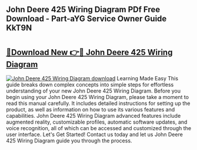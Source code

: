 ## John Deere 425 Wiring Diagram PDf Free Download - Part-aYG Service Owner Guide KkT9N

# <h2><a href="http://dfttbjc.blite.top/?on=John+Deere+425+Wiring+Diagram">🔗Download New 👉🔴 John Deere 425 Wiring Diagram</a></h2>

[![John Deere 425 Wiring Diagram download](https://i.imgur.com/lujVjoI.png)](http://dfttbjc.blite.top/?on=John+Deere+425+Wiring+Diagram)
Learning Made Easy This guide breaks down complex concepts into simple steps for effortless understanding of your new John Deere 425 Wiring Diagram. Before you begin using your John Deere 425 Wiring Diagram, please take a moment to read this manual carefully. It includes detailed instructions for setting up the product, as well as information on how to use its various features and capabilities. John Deere 425 Wiring Diagram advanced features include augmented reality, customizable profiles, automatic software updates, and voice recognition, all of which can be accessed and customized through the user interface. Let's Get Started! Contact us today and let us John Deere 425 Wiring Diagram guide you through the process.
